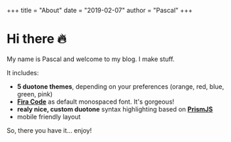 +++
title = "About"
date = "2019-02-07"
author = "Pascal"
+++

# Hi there :fire:

My name is Pascal and welcome to my blog. I make stuff. 

It includes:

- **5 duotone themes**, depending on your preferences (orange, red, blue, green, pink)
- [**Fira Code**](https://github.com/pascal-canuel/resume/blob/master/resume.pdf) 
as default monospaced font. It's gorgeous!
- **realy nice, custom duotone** syntax highlighting based on [**PrismJS**](https://prismjs.com)
- mobile friendly layout

So, there you have it... enjoy!
